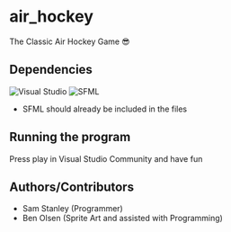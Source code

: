 # air_hockey
The Classic Air Hockey Game 😎
## Dependencies
![Visual Studio](https://img.shields.io/badge/Visual%20Studio-5C2D91?style=for-the-badge&logo=visual-studio&logoColor=white)
![SFML](https://img.shields.io/badge/SFML-%23000000.svg?style=for-the-badge&logo=sfml&logoColor=white)
- SFML should already be included in the files
## Running the program
Press play in Visual Studio Community and have fun
## Authors/Contributors
- Sam Stanley (Programmer)
- Ben Olsen (Sprite Art and assisted with Programming)
